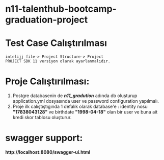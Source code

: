 # n11-talenthub-bootcamp-graduation-project

# Test Case Calıştırılması
    intelijj file-> Project Structure-> Project
    PROJECT SDK 11 versiyon olarak ayarlanmalıdır.

# Proje Calıştırılması:
1. Postgre databasenin de ***n11_gradution*** adında db oluşturup application.yml dosyasında user ve password configuration yapılmalı.
2. Proje ilk calıştıştıgında 1 defalık olarak database'e : identity nosu **"17838043128"** ve birthdate **"1998-04-18"** olan bir user ve buna ait kredi skor tablosu oluşturur.

# swagger support:
**http://localhost:8080/swagger-ui.html**


